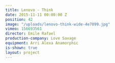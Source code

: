 ```yaml
---
title: Lenovo - Think
date: 2015-11-11 00:00:00 Z
position: 42
image: "/uploads/lenovo-think-wide-4e7099.jpg"
vimeo: 156693561
director: Emile Rafael
production-company: Love Savage
equipment: Arri Alexa Anamorphic
is-shown: true
layout: project
---
```


